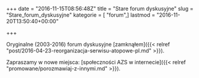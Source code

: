 +++
date = "2016-11-15T08:56:48Z"
title = "Stare forum dyskusyjne"
slug = "Stare_forum_dyskusyjne"
kategorie = [ "forum",]
lastmod = "2016-11-20T13:50:40+00:00"

+++

Oryginalne (2003-2016) forum dyskusyjne
[zamknąłem]({{< relref "post/2016-04-23-reorganizacja-serwisu-atopowe-pl.md" >}}).

Zapraszamy w nowe miejsca:
[społeczności AZS w internecie]({{< relref "promowane/porozmawiaj-z-innymi.md" >}}).
